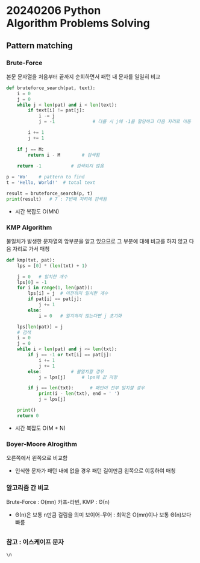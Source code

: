 # 20240206 Python <br> Algorithm Problems Solving

## Pattern matching

### Brute-Force
본문 문자열을 처음부터 끝까지 순회하면서 패턴 내 문자를 일일히 비교
```python
def bruteforce_search(pat, text):
    i = 0
    j = 0
    while j < len(pat) and i < len(text):
        if text[i] != pat[j]:
            i -= j
            j = -1              # 다를 시 j에 -1을 할당하고 다음 자리로 이동

        i += 1
        j += 1
    
    if j == M:
        return i - M        # 검색됨
    
    return -1           # 검색되지 않음
```
```python
p = 'Wo'    # pattern to find
t = 'Hello, World!'  # total text

result = bruteforce_search(p, t)
print(result)   # 7 : 7번째 자리에 검색됨
```
- 시간 복잡도 O(MN)
### KMP Algorithm
불일치가 발생한 문자열의 앞부분을 알고 있으므로 그 부분에 대해 비교를 하지 않고 다음 자리로 가서 매칭
```python
def kmp(txt, pat):
    lps = [0] * (len(txt) + 1)

    j = 0   # 일치한 개수
    lps[0] = -1
    for i in range(1, len(pat)):
        lps[i] = j  # 이전까지 일치한 개수
        if pat[i] == pat[j]:
            j += 1
        else:
            i = 0   # 일치하지 않는다면 j 초기화

    lps[len(pat)] = j
    # 검색
    i = 0
    j = 0
    while i < len(pat) and j <= len(txt):
        if j == -1 or txt[i] == pat[j]:
            i += 1
            j += 1
        else:           # 불일치할 경우
            j = lps[j]      # lps에 값 저장

        if j == len(txt):      # 패턴이 전부 일치할 경우
            print(i - len(txt), end = ' ')
            j = lps[j]

    print()
    return 0
```

- 시간 복잡도 O(M + N)

### Boyer-Moore Alrogithm
오른쪽에서 왼쪽으로 비교함
- 인식한 문자가 패턴 내에 없을 경우 패턴 길이만큼 왼쪽으로 이동하여 매칭

### 알고리즘 간 비교
Brute-Force : O(mn)
카프-라빈, KMP : Θ(n)
- Θ(n)은 보통 n만큼 걸림을 의미
보이어-무어 : 최악은 O(mn)이나 보통 Θ(n)보다 빠름

##

### 참고 : 이스케이프 문자
```\n```